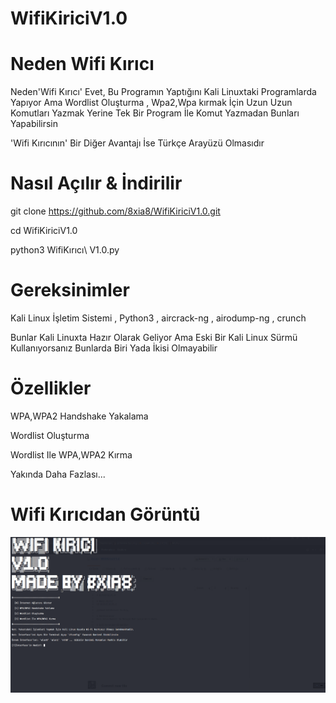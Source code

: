 # WifiKiriciV1.0

# Neden Wifi Kırıcı
Neden'Wifi Kırıcı'
Evet, Bu Programın Yaptığını Kali Linuxtaki Programlarda Yapıyor Ama
Wordlist Oluşturma , Wpa2,Wpa kırmak İçin Uzun Uzun Komutları Yazmak Yerine
Tek Bir Program İle Komut Yazmadan Bunları Yapabilirsin

'Wifi Kırıcının' Bir Diğer Avantajı İse Türkçe Arayüzü Olmasıdır

# Nasıl Açılır & İndirilir
git clone https://github.com/8xia8/WifiKiriciV1.0.git

cd WifiKiriciV1.0

python3 WifiKırıcı\ V1.0.py

# Gereksinimler
Kali Linux İşletim Sistemi , Python3 , aircrack-ng , airodump-ng , crunch

Bunlar Kali Linuxta Hazır Olarak Geliyor Ama Eski Bir Kali Linux Sürmü Kullanıyorsanız Bunlarda Biri Yada İkisi Olmayabilir

# Özellikler
WPA,WPA2 Handshake Yakalama

Wordlist Oluşturma

Wordlist Ile WPA,WPA2 Kırma

Yakında Daha Fazlası...

# Wifi Kırıcıdan Görüntü
![alt text](https://github.com/8xia8/MyImages/blob/master/Screenshot%202020-06-01%2018:12:44.png)

